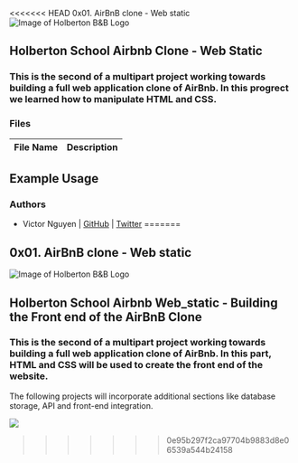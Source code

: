 <<<<<<< HEAD
0x01. AirBnB clone - Web static
![Image of Holberton B&B Logo](https://s3.amazonaws.com/intranet-projects-files/holbertonschool-higher-level_programming+/263/HBTN-hbnb-Final.png)

## Holberton School Airbnb Clone - Web Static
### This is the second of a multipart project working towards building a full web application clone of AirBnb. In this progrect we learned how to manipulate HTML and CSS.


### Files
File Name | Description
--- | ---

## Example Usage


### Authors
* Victor Nguyen | [GitHub](https://github.com/vmdn23) | [Twitter](https://twitter.com/victormdnguyen)
=======
## 0x01. AirBnB clone - Web static

![Image of Holberton B&B Logo](https://s3.amazonaws.com/intranet-projects-files/holbertonschool-higher-level_programming+/263/HBTN-hbnb-Final.png)

## Holberton School Airbnb Web_static - Building the Front end of the AirBnB Clone

### This is the second of a multipart project working towards building a full web application clone of AirBnb. In this part, HTML and CSS will be used to create the front end of the website. 
The following projects will incorporate additional sections like database storage, API and front-end integration.


![](https://s3.amazonaws.com/intranet-projects-files/concepts/74/hbnb_step1.png)
>>>>>>> 0e95b297f2ca97704b9883d8e06539a544b24158

